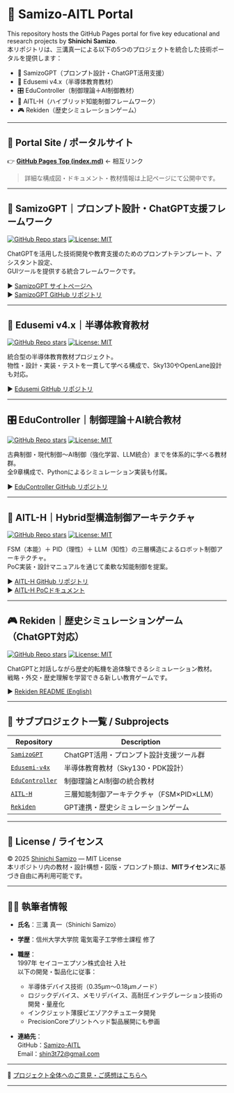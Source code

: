 # 🧠 Samizo-AITL Portal

This repository hosts the GitHub Pages portal for five key educational and research projects by **Shinichi Samizo**.  
本リポジトリは、三溝真一による以下の5つのプロジェクトを統合した技術ポータルを提供します：

- 🧠 SamizoGPT（プロンプト設計・ChatGPT活用支援）
- 📘 Edusemi v4.x（半導体教育教材）
- 🎛️ EduController（制御理論＋AI制御教材）
- 🤖 AITL-H（ハイブリッド知能制御フレームワーク）
- 🎮 Rekiden（歴史シミュレーションゲーム）

---

## 🔗 Portal Site / ポータルサイト

👉 **[GitHub Pages Top (index.md)](https://samizo-aitl.github.io/)** ← 相互リンク  
> 詳細な構成図・ドキュメント・教材情報は上記ページにて公開中です。

---

## 🧠 SamizoGPT｜プロンプト設計・ChatGPT支援フレームワーク

[![GitHub Repo stars](https://img.shields.io/github/stars/Samizo-AITL/SamizoGPT?style=social)](https://github.com/Samizo-AITL/SamizoGPT)
[![License: MIT](https://img.shields.io/github/license/Samizo-AITL/SamizoGPT)](https://opensource.org/licenses/MIT)

ChatGPTを活用した技術開発や教育支援のためのプロンプトテンプレート、アシスタント設定、  
GUIツールを提供する統合フレームワークです。

▶︎ [SamizoGPT サイトページへ](https://samizo-aitl.github.io/SamizoGPT/)  
▶︎ [SamizoGPT GitHub リポジトリ](https://github.com/Samizo-AITL/SamizoGPT)

---

## 📘 Edusemi v4.x｜半導体教育教材

[![GitHub Repo stars](https://img.shields.io/github/stars/Samizo-AITL/Edusemi-v4x?style=social)](https://github.com/Samizo-AITL/Edusemi-v4x)
[![License: MIT](https://img.shields.io/github/license/Samizo-AITL/Edusemi-v4x)](https://opensource.org/licenses/MIT)

統合型の半導体教育教材プロジェクト。  
物性・設計・実装・テストを一貫して学べる構成で、Sky130やOpenLane設計も対応。

▶︎ [Edusemi GitHub リポジトリ](https://github.com/Samizo-AITL/Edusemi-v4x)

---

## 🎛️ EduController｜制御理論＋AI統合教材

[![GitHub Repo stars](https://img.shields.io/github/stars/Samizo-AITL/EduController?style=social)](https://github.com/Samizo-AITL/EduController)
[![License: MIT](https://img.shields.io/github/license/Samizo-AITL/EduController)](https://opensource.org/licenses/MIT)

古典制御・現代制御〜AI制御（強化学習、LLM統合）までを体系的に学べる教材群。  
全9章構成で、Pythonによるシミュレーション実装も付属。

▶︎ [EduController GitHub リポジトリ](https://github.com/Samizo-AITL/EduController)

---

## 🤖 AITL-H｜Hybrid型構造制御アーキテクチャ

[![GitHub Repo stars](https://img.shields.io/github/stars/Samizo-AITL/AITL-H?style=social)](https://github.com/Samizo-AITL/AITL-H)
[![License: MIT](https://img.shields.io/github/license/Samizo-AITL/AITL-H)](https://opensource.org/licenses/MIT)

FSM（本能）＋ PID（理性）＋ LLM（知性）の三層構造によるロボット制御アーキテクチャ。  
PoC実装・設計マニュアルを通じて柔軟な知能制御を提案。

▶︎ [AITL-H GitHub リポジトリ](https://github.com/Samizo-AITL/AITL-H)  
▶︎ [AITL-H PoCドキュメント](https://samizo-aitl.github.io/AITL-H/#/)

---

## 🎮 Rekiden｜歴史シミュレーションゲーム（ChatGPT対応）

[![GitHub Repo stars](https://img.shields.io/github/stars/Samizo-AITL/Rekiden?style=social)](https://github.com/Samizo-AITL/Rekiden)
[![License: MIT](https://img.shields.io/github/license/Samizo-AITL/Rekiden)](https://opensource.org/licenses/MIT)

ChatGPTと対話しながら歴史的転機を追体験できるシミュレーション教材。  
戦略・外交・歴史理解を学習できる新しい教育ゲームです。

▶︎ [Rekiden README (English)](https://github.com/Samizo-AITL/Rekiden/blob/main/README.en.md)

---

## 📁 サブプロジェクト一覧 / Subprojects

| Repository | Description |
|------------|-------------|
| [`SamizoGPT`](https://github.com/Samizo-AITL/SamizoGPT) | ChatGPT活用・プロンプト設計支援ツール群 |
| [`Edusemi-v4x`](https://github.com/Samizo-AITL/Edusemi-v4x) | 半導体教育教材（Sky130・PDK設計） |
| [`EduController`](https://github.com/Samizo-AITL/EduController) | 制御理論とAI制御の統合教材 |
| [`AITL-H`](https://github.com/Samizo-AITL/AITL-H) | 三層知能制御アーキテクチャ（FSM×PID×LLM） |
| [`Rekiden`](https://github.com/Samizo-AITL/Rekiden) | GPT連携・歴史シミュレーションゲーム |

---

## 📄 License / ライセンス

© 2025 [Shinichi Samizo](https://github.com/Samizo-AITL) — MIT License  
本リポジトリ内の教材・設計構想・図版・プロンプト類は、**MITライセンス**に基づき自由に再利用可能です。

---

## 🧑‍🔬 執筆者情報

- **氏名**：三溝 真一（Shinichi Samizo）  
- **学歴**：信州大学大学院 電気電子工学修士課程 修了  

- **職歴**：  
  1997年 セイコーエプソン株式会社 入社  
  以下の開発・製品化に従事：  
  - 半導体デバイス技術（0.35µm〜0.18µmノード）  
  - ロジックデバイス、メモリデバイス、高耐圧インテグレーション技術の開発・量産化  
  - インクジェット薄膜ピエゾアクチュエータ開発  
  - PrecisionCoreプリントヘッド製品展開にも参画  

- **連絡先**：  
  GitHub：[Samizo-AITL](https://github.com/Samizo-AITL)  
  Email：[shin3t72@gmail.com](mailto:shin3t72@gmail.com)

---

💬 [プロジェクト全体へのご意見・ご感想はこちらへ](https://github.com/Samizo-AITL/Samizo-AITL.github.io/discussions)

---
